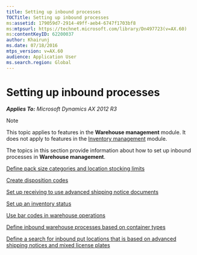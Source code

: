 ```yaml
---
title: Setting up inbound processes
TOCTitle: Setting up inbound processes
ms:assetid: 179059d7-2914-49ff-aeb4-6747f1703bf8
ms:mtpsurl: https://technet.microsoft.com/library/Dn497723(v=AX.60)
ms:contentKeyID: 62200037
author: Khairunj
ms.date: 07/18/2016
mtps_version: v=AX.60
audience: Application User
ms.search.region: Global
---
```


# Setting up inbound processes 


_**Applies To:** Microsoft Dynamics AX 2012 R3_


> [!NOTE]
> <P>This topic applies to features in the <STRONG>Warehouse management</STRONG> module. It does not apply to features in the <A href="inventory-management.md">Inventory management</A> module.</P>



The topics in this section provide information about how to set up inbound processes in **Warehouse management**.

[Define pack size categories and location stocking limits](define-pack-size-categories-and-location-stocking-limits.md)

[Create disposition codes](create-disposition-codes.md)

[Set up receiving to use advanced shipping notice documents](set-up-receiving-to-use-advanced-shipping-notice-documents.md)

[Set up an inventory status](set-up-an-inventory-status.md)

[Use bar codes in warehouse operations](use-bar-codes-in-warehouse-operations.md)

[Define inbound warehouse processes based on container types](define-inbound-warehouse-processes-based-on-container-types.md)

[Define a search for inbound put locations that is based on advanced shipping notices and mixed license plates](define-a-search-for-inbound-put-locations-that-is-based-on-advanced-shipping-notices-and-mixed-license-plates.md)

  


